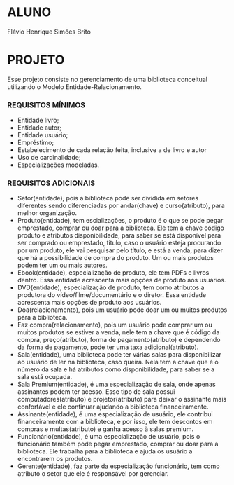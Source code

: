 # ALUNO
Flávio Henrique Simões Brito

# PROJETO
Esse projeto consiste no gerenciamento de uma biblioteca conceitual utilizando o Modelo Entidade-Relacionamento.

### REQUISITOS MÍNIMOS
- Entidade livro;
- Entidade autor;
- Entidade usuário;
- Empréstimo;
- Estabelecimento de cada relação feita, inclusive a de livro e autor
- Uso de cardinalidade;
- Especializações modeladas.

### REQUISITOS ADICIONAIS
- Setor(entidade), pois a biblioteca pode ser dividida em setores diferentes sendo diferenciadas por andar(chave) e curso(atributo), para melhor organização.
- Produto(entidade), tem escializações, o produto é o que se pode pegar emprestado, comprar ou doar para a biblioteca. Ele tem a chave código produto e atributos disponibilidade, para saber se está disponível para ser comprado ou emprestado, título, caso o usuário esteja procurando por um produto, ele vai pesquisar pelo título, e está a venda, para dizer que há a possibilidade de compra do produto. Um ou mais produtos podem ter um ou mais autores.
- Ebook(entidade), especialização de produto, ele tem PDFs e livros dentro. Essa entidade acrescenta mais opções de produto aos usuários.
- DVD(entidade), especialização de produto, tem como atributos a produtora do vídeo/filme/documentário e o diretor. Essa entidade acrescenta mais opções de produto aos usuários.
- Doa(relacionamento), pois um usuário pode doar um ou muitos produtos para a biblioteca.
- Faz compra(relacionamento), pois um usuário pode comprar um ou muitos produtos se estiver a venda, nele tem a chave que é código da compra, preço(atributo), forma de pagamento(atributo) e dependendo da forma de pagamento, pode ter uma taxa adicional(atributo).
- Sala(entidade), uma biblioteca pode ter várias salas para disponibilizar ao usuário de ler na biblioteca, caso queira. Nela tem a chave que é o número da sala e há atributos como disponibilidade, para saber se a sala está ocupada.
- Sala Premium(entidade), é uma especialização de sala, onde apenas assinantes podem ter acesso. Esse tipo de sala possui computadores(atributo) e projetor(atributo) para deixar o assinante mais confortável e ele continuar ajudando a biblioteca financeiramente.
- Assinante(entidade), é uma especialização de usuário, ele contribui financeiramente com a biblioteca, e por isso, ele tem descontos em compras e multas(atributo) e ganha acesso à salas premium.
- Funcionário(entidade), é uma especialização de usuário, pois o funcionário também pode pegar emprestado, comprar ou doar para a biblioteca. Ele trabalha para a biblioteca e ajuda os usuário a encontrarem os produtos.
- Gerente(entidade), faz parte da especialização funcionário, tem como atributo o setor que ele é responsável por gerenciar.